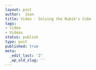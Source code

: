 ```yaml
---
layout: post
author:  Joan
title: Video - Solving the Rubik's Cube
tags:
- video
- Videos
status: publish
type: post
published: true
meta:
  _edit_last: '2'
  _wp_old_slug: ''
---
```

<object type="application/x-shockwave-flash" width="500" height="281" data="http://vimeo.com/moogaloop.swf?clip_id=16819701&amp;server=vimeo.com&amp;fullscreen=1&amp;show_title=0&amp;show_byline=0&amp;show_portrait=0&amp;color=679AF1">	<param name="quality" value="best" />	<param name="allowfullscreen" value="true" />	<param name="scale" value="showAll" />	<param name="movie" value="http://vimeo.com/moogaloop.swf?clip_id=16819701&amp;server=vimeo.com&amp;fullscreen=1&amp;show_title=0&amp;show_byline=0&amp;show_portrait=0&amp;color=679AF1" /></object>
